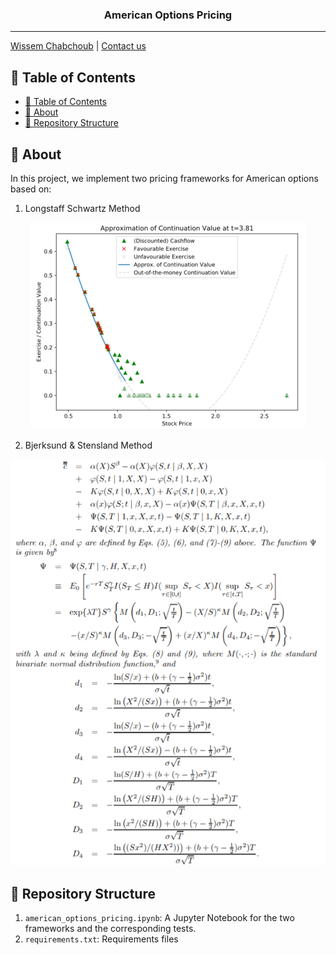 <h3 align="center">American Options Pricing</h3>

---

[Wissem Chabchoub](https://www.linkedin.com/in/wissem-chabchoub/) | [Contact us](mailto:chb.wissem@gmail.com)

## 📝 Table of Contents

- [📝 Table of Contents](#-table-of-contents)
- [🧐 About <a name = "about"></a>](#-about)
- [🎥 Repository Structure  <a name = "repo-struct"></a>](#-repository-structure)


## 🧐 About <a name = "about"></a>

In this project, we implement two pricing frameworks for American options based on:
1. Longstaff Schwartz Method

<p align="center">
  <img src="img/choix.png?raw=true" />
</p>

2. Bjerksund & Stensland Method

<p align="center">
  <img src="img/formulation.PNG?raw=true" />
</p>

## 🎥 Repository Structure  <a name = "repo-struct"></a>


1. `american_options_pricing.ipynb`: A Jupyter Notebook for the two frameworks and the corresponding tests.
2. `requirements.txt`: Requirements files
